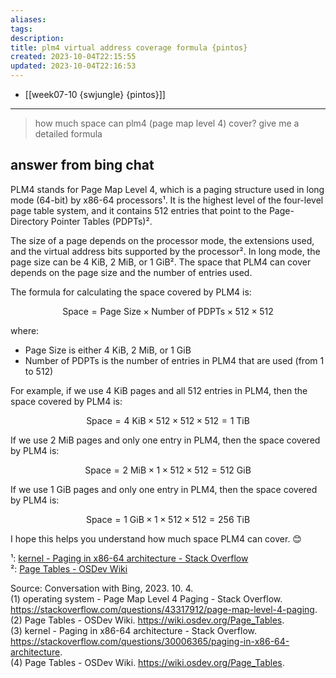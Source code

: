 ```yaml
---
aliases: 
tags: 
description:
title: plm4 virtual address coverage formula {pintos}
created: 2023-10-04T22:15:55
updated: 2023-10-04T22:16:53
---
```

- [[week07-10 {swjungle} {pintos}]]
___

> how much space can plm4 (page map level 4) cover? give me a detailed formula

## answer from bing chat

PLM4 stands for Page Map Level 4, which is a paging structure used in long mode (64-bit) by x86-64 processors¹. It is the highest level of the four-level page table system, and it contains 512 entries that point to the Page-Directory Pointer Tables (PDPTs)².

The size of a page depends on the processor mode, the extensions used, and the virtual address bits supported by the processor². In long mode, the page size can be 4 KiB, 2 MiB, or 1 GiB². The space that PLM4 can cover depends on the page size and the number of entries used.

The formula for calculating the space covered by PLM4 is:

$$
\text{Space} = \text{Page Size} \times \text{Number of PDPTs} \times 512 \times 512
$$

where:

- Page Size is either 4 KiB, 2 MiB, or 1 GiB
- Number of PDPTs is the number of entries in PLM4 that are used (from 1 to 512)

For example, if we use 4 KiB pages and all 512 entries in PLM4, then the space covered by PLM4 is:

$$
\text{Space} = 4 \text{ KiB} \times 512 \times 512 \times 512 = 1 \text{ TiB}
$$

If we use 2 MiB pages and only one entry in PLM4, then the space covered by PLM4 is:

$$
\text{Space} = 2 \text{ MiB} \times 1 \times 512 \times 512 = 512 \text{ GiB}
$$

If we use 1 GiB pages and only one entry in PLM4, then the space covered by PLM4 is:

$$
\text{Space} = 1 \text{ GiB} \times 1 \times 512 \times 512 = 256 \text{ TiB}
$$

I hope this helps you understand how much space PLM4 can cover. 😊

¹: [kernel - Paging in x86-64 architecture - Stack Overflow](^3^)  
²: [Page Tables - OSDev Wiki](^2^)

Source: Conversation with Bing, 2023. 10. 4.  
(1) operating system - Page Map Level 4 Paging - Stack Overflow. <https://stackoverflow.com/questions/43317912/page-map-level-4-paging>.  
(2) Page Tables - OSDev Wiki. <https://wiki.osdev.org/Page_Tables>.  
(3) kernel - Paging in x86-64 architecture - Stack Overflow. <https://stackoverflow.com/questions/30006365/paging-in-x86-64-architecture>.  
(4) Page Tables - OSDev Wiki. <https://wiki.osdev.org/Page_Tables>.
